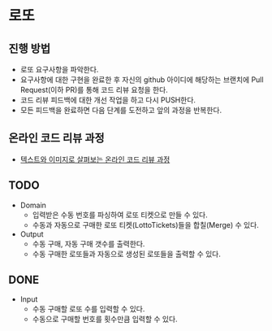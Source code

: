 # 로또
## 진행 방법
* 로또 요구사항을 파악한다.
* 요구사항에 대한 구현을 완료한 후 자신의 github 아이디에 해당하는 브랜치에 Pull Request(이하 PR)를 통해 코드 리뷰 요청을 한다.
* 코드 리뷰 피드백에 대한 개선 작업을 하고 다시 PUSH한다.
* 모든 피드백을 완료하면 다음 단계를 도전하고 앞의 과정을 반복한다.

## 온라인 코드 리뷰 과정
* [텍스트와 이미지로 살펴보는 온라인 코드 리뷰 과정](https://github.com/next-step/nextstep-docs/tree/master/codereview)

## TODO

* Domain
  * 입력받은 수동 번호를 파싱하여 로또 티켓으로 만들 수 있다.
  * 수동과 자동으로 구매한 로또 티켓(LottoTickets)들을 합칠(Merge) 수 있다.
* Output
  * 수동 구매, 자동 구매 갯수를 출력한다.
  * 수동 구매한 로또들과 자동으로 생성된 로또들을 출력할 수 있다.

## DONE

* Input
  * 수동 구매할 로또 수를 입력할 수 있다.
  * 수동으로 구매할 번호를 횟수만큼 입력할 수 있다.
